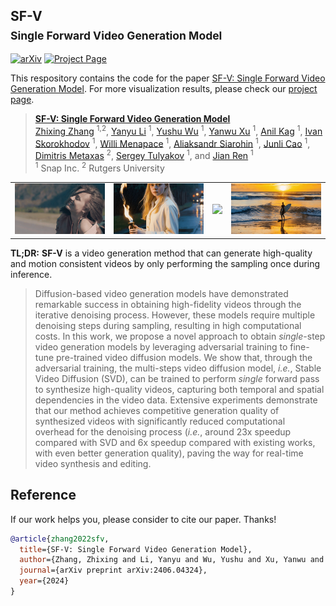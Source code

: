 ## SF-V <br><sub> Single Forward Video Generation Model</sub>

[![arXiv](https://img.shields.io/badge/arXiv-2406.04324-b31b1b)](https://arxiv.org/abs/2406.04324)
[![Project Page](https://img.shields.io/badge/Project-Website-orange)](https://snap-research.github.io/SF-V/)

This respository contains the code for the paper [SF-V: Single Forward Video Generation Model](https://arxiv.org/abs/).
For more visualization results, please check our [project page](https://snap-research.github.io/SF-V/).

> **[SF-V: Single Forward Video Generation Model](https://arxiv.org/abs/2406.04324)** \
> [Zhixing Zhang](https://zhang-zx.github.io/) <sup>1,2</sup>,
> [Yanyu Li](https://scholar.google.com/citations?user=XUj8koUAAAAJ) <sup>1</sup>,
> [Yushu Wu](https://scholar.google.com/citations?user=3hEDsFYAAAAJ) <sup>1</sup>,
> [Yanwu Xu](https://xuyanwu.github.io/) <sup>1</sup>,
> [Anil Kag](https://anilkagak2.github.io/) <sup>1</sup>,
> [Ivan Skorokhodov](https://universome.github.io/) <sup>1</sup>,
> [Willi Menapace](https://scholar.google.com/citations?user=31ha1LgAAAAJ) <sup>1</sup>,
> [Aliaksandr Siarohin](https://aliaksandrsiarohin.github.io/aliaksandr-siarohin-website/) <sup>1</sup>,
> [Junli Cao](https://scholar.google.com/citations?user=BV98MGAAAAAJ) <sup>1</sup>,
> [Dimitris Metaxas](https://people.cs.rutgers.edu/~dnm/) <sup>2</sup>,
> [Sergey Tulyakov](http://www.stulyakov.com/) <sup>1</sup>,
> and [Jian Ren](https://alanspike.github.io/) <sup>1</sup> \
> <sup>1</sup> Snap Inc.
> <sup>2</sup> Rutgers University


<div align="center">
<table width=100%>
    <tr>
        <td><img src="assets/videos/getty_1268957634_1_1_steps.gif"></td>
        <td><img src="assets/videos/7d90a98d-bd4d-4d97-8db7-7ccf17b16ba9_1_steps.gif"></td>
        <td><img src="assets/videos/8ec23fde-8928-458d-8b59-308008667efc_1_steps.gif"></td>
        <td><img src="assets/videos/5fbbf2ae-5b99-4186-ad64-96fd5fdbd4e2_1_steps.gif"></td>
    </tr>
</table>
</div>

**TL;DR:** **SF-V** is a video generation method that can generate high-quality and motion consistent videos by only performing the sampling once during inference.
> Diffusion-based video generation models have demonstrated remarkable success in obtaining high-fidelity videos through the iterative denoising process. However, these models require multiple denoising steps during sampling, resulting in high computational costs. In this work, we propose a novel approach to obtain _single_-step video generation models by leveraging adversarial training to fine-tune pre-trained video diffusion models. We show that, through the adversarial training, the multi-steps video diffusion model, _i.e._, Stable Video Diffusion (SVD), can be trained to perform _single_ forward pass to synthesize high-quality videos, capturing both temporal and spatial dependencies in the video data. Extensive experiments demonstrate that our method achieves competitive generation quality of synthesized videos with significantly reduced computational overhead for the denoising process (_i.e._, around 23x speedup compared with SVD and 6x speedup compared with existing works, with even better generation quality), paving the way for real-time video synthesis and editing.


## Reference

If our work helps you, please consider to cite our paper. Thanks!

```BibTeX
@article{zhang2022sfv,
  title={SF-V: Single Forward Video Generation Model},
  author={Zhang, Zhixing and Li, Yanyu and Wu, Yushu and Xu, Yanwu and Kag, Anil and Skorokhodov, Ivan and Menapace, Willi and Siarohin, Aliaksandr and Cao, Junli and Metaxas, Dimitris and Tulyakov, Sergey and Ren, Jian},
  journal={arXiv preprint arXiv:2406.04324},
  year={2024}
}
```
